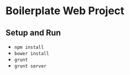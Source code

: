 Boilerplate Web Project
=======================

Setup and Run
--------------------
- `npm install`
- `bower install`
- `grunt`
- `grunt server`